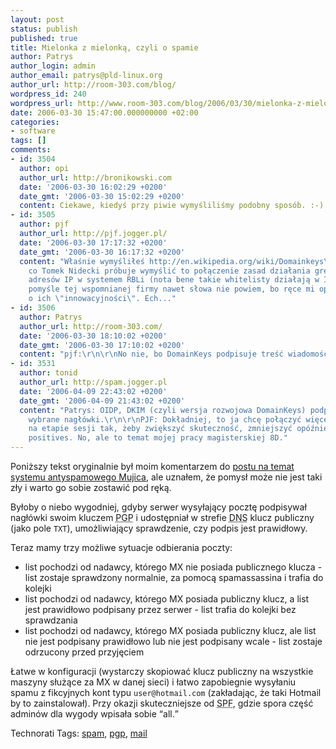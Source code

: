 ```yaml
---
layout: post
status: publish
published: true
title: Mielonka z mielonką, czyli o spamie
author: Patrys
author_login: admin
author_email: patrys@pld-linux.org
author_url: http://room-303.com/blog/
wordpress_id: 240
wordpress_url: http://www.room-303.com/blog/2006/03/30/mielonka-z-mielonka-czyli-o-spamie/
date: 2006-03-30 15:47:00.000000000 +02:00
categories:
- software
tags: []
comments:
- id: 3504
  author: opi
  author_url: http://bronikowski.com
  date: '2006-03-30 16:02:29 +0200'
  date_gmt: '2006-03-30 15:02:29 +0200'
  content: Ciekawe, kiedyś przy piwie wymyśliliśmy podobny sposób. :-)
- id: 3505
  author: pjf
  author_url: http://pjf.jogger.pl/
  date: '2006-03-30 17:17:32 +0200'
  date_gmt: '2006-03-30 16:17:32 +0200'
  content: "Właśnie wymyśliłeś http://en.wikipedia.org/wiki/Domainkeys\r\n\r\nA to
    co Tomek Nidecki próbuje wymyślić to połączenie zasad działania greylistingu dla
    adresów IP w systemem RBLi (nota bene takie whitelisty działają w Internecie).\r\n\r\nO
    pomyśle tej wspomnianej firmy nawet słowa nie powiem, bo ręce mi opadły jak usłyszałem
    o ich \"innowacyjności\". Ech..."
- id: 3506
  author: Patrys
  author_url: http://room-303.com/
  date: '2006-03-30 18:10:02 +0200'
  date_gmt: '2006-03-30 17:10:02 +0200'
  content: "pjf:\r\n\r\nNo nie, bo DomainKeys podpisuje treść wiadomości, a nie nagłówki."
- id: 3531
  author: tonid
  author_url: http://spam.jogger.pl
  date: '2006-04-09 22:43:02 +0200'
  date_gmt: '2006-04-09 21:43:02 +0200'
  content: "Patrys: OIDP, DKIM (czyli wersja rozwojowa DomainKeys) podpisuje także
    wybrane nagłówki.\r\n\r\nPJF: Dokładniej, to ja chcę połączyć więcej mechanizmów
    na etapie sesji tak, żeby zwiększyć skuteczność, zmniejszyć opóźnienia i false
    positives. No, ale to temat mojej pracy magisterskiej 8D."
---
```

<p>Poniższy tekst oryginalnie był moim komentarzem do <a href="http://spam.jogger.pl/2006/03/27/mujica-mdash-monopol-na-reputacje-nadawcy/">postu na temat systemu antyspamowego Mujica</a>, ale uznałem, że pomysł może nie jest taki zły i warto go sobie zostawić pod ręką.</p>

<p>Byłoby o niebo wygodniej, gdyby serwer wysyłający pocztę podpisywał nagłówki swoim kluczem <abbr title="Pretty Good Privacy">PGP</abbr> i udostępniał w strefie <abbr title="Domain Name Server">DNS</abbr> klucz publiczny (jako pole <code>TXT</code>), umożliwiający sprawdzenie, czy podpis jest prawidłowy.</p>

<p>Teraz mamy trzy możliwe sytuacje odbierania poczty:</p>

<ul>
<li>list pochodzi od nadawcy, którego MX nie posiada publicznego klucza - list zostaje sprawdzony normalnie, za pomocą spamassassina i trafia do kolejki</li>

<li>list pochodzi od nadawcy, którego MX posiada publiczny klucz, a list jest prawidłowo podpisany przez serwer - list trafia do kolejki bez sprawdzania</li>

<li>list pochodzi od nadawcy, którego MX posiada publiczny klucz, ale list nie jest podpisany prawidłowo lub nie jest podpisany wcale - list zostaje odrzucony przed przyjęciem</li>
</ul>

<p>Łatwe w konfiguracji (wystarczy skopiować klucz publiczny na wszystkie maszyny służące za MX w danej sieci) i łatwo zapobiegnie wysyłaniu spamu z fikcyjnych kont typu <code>user@hotmail.com</code> (zakładając, że taki Hotmail by to zainstalował). Przy okazji skuteczniejsze od <abbr title="Sender Policy Framework">SPF</abbr>, gdzie spora część adminów dla wygody wpisała sobie <q>all.</q></p>

Technorati Tags: <a href="http://technorati.com/tag/spam" rel="tag">spam</a>, <a href="http://technorati.com/tag/pgp" rel="tag">pgp</a>, <a href="http://technorati.com/tag/mail" rel="tag">mail</a>
